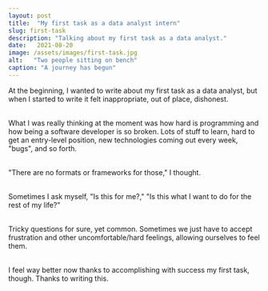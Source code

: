 ```yaml
---
layout: post
title:  "My first task as a data analyst intern"
slug: first-task
description: "Talking about my first task as a data analyst."
date:   2021-08-20
image: /assets/images/first-task.jpg
alt:   "Two people sitting on bench"
caption: "A journey has begun"
---
```


At the beginning, I wanted to write about my first task as a data analyst, but when I started to write it felt inappropriate, out of place, dishonest.<br><br>

What I was really thinking at the moment was how hard is programming and how being a software developer is so broken. Lots of stuff to learn, hard to get an entry-level position, new technologies coming out every week, "bugs", and so forth. <br><br>

"There are no formats or frameworks for those," I thought.<br><br>

Sometimes I ask myself, "Is this for me?," "Is this what I want to do for the rest of my life?"<br><br>

Tricky questions for sure, yet common. Sometimes we just have to accept frustration and other uncomfortable/hard feelings, allowing ourselves to feel them.<br><br>


I feel way better now thanks to accomplishing with success my first task, though. Thanks to writing this.

